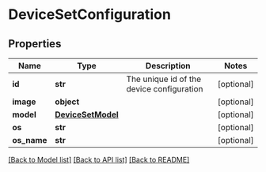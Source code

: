 # DeviceSetConfiguration

## Properties
Name | Type | Description | Notes
------------ | ------------- | ------------- | -------------
**id** | **str** | The unique id of the device configuration | [optional] 
**image** | **object** |  | [optional] 
**model** | [**DeviceSetModel**](DeviceSetModel.md) |  | [optional] 
**os** | **str** |  | [optional] 
**os_name** | **str** |  | [optional] 

[[Back to Model list]](../README.md#documentation-for-models) [[Back to API list]](../README.md#documentation-for-api-endpoints) [[Back to README]](../README.md)

